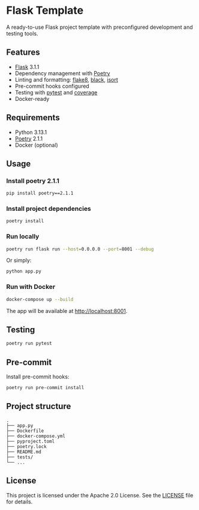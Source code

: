 # Flask Template

A ready-to-use Flask project template with preconfigured development and testing tools.

## Features

- [Flask](https://flask.palletsprojects.com/) 3.1.1
- Dependency management with [Poetry](https://python-poetry.org/)
- Linting and formatting: [flake8](https://flake8.pycqa.org/), [black](https://black.readthedocs.io/), [isort](https://pycqa.github.io/isort/)
- Pre-commit hooks configured
- Testing with [pytest](https://docs.pytest.org/) and [coverage](https://coverage.readthedocs.io/)
- Docker-ready

## Requirements

- Python 3.13.1
- [Poetry](https://python-poetry.org/docs/#installation) 2.1.1
- Docker (optional)

## Usage

### Install poetry 2.1.1

```sh
pip install poetry==2.1.1
```

### Install project dependencies

```sh
poetry install
```

### Run locally

```sh
poetry run flask run --host=0.0.0.0 --port=8001 --debug
```

Or simply:

```sh
python app.py
```

### Run with Docker

```sh
docker-compose up --build
```

The app will be available at [http://localhost:8001](http://localhost:8001).

## Testing

```sh
poetry run pytest
```

## Pre-commit

Install pre-commit hooks:

```sh
poetry run pre-commit install
```

## Project structure

```
.
├── app.py
├── Dockerfile
├── docker-compose.yml
├── pyproject.toml
├── poetry.lock
├── README.md
├── tests/
└── ...
```

## License

This project is licensed under the Apache 2.0 License. See the [LICENSE](LICENSE) file for details.
